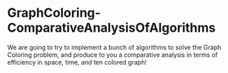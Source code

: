 # GraphColoring-ComparativeAnalysisOfAlgorithms
We are going to try to implement a bunch of algorithms to solve the Graph Coloring problem, and produce to you a comparative analysis in terms of efficiency in space, time, and ten colored graph!
